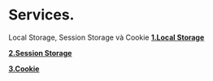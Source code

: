 # Services.
Local Storage, Session Storage và Cookie
**[1.Local Storage]()**


**[2.Session Storage ]()**

**[3.Cookie]()**

**[]()**

**[]()**

**[]()**

**[]()**

**[]()**

**[]()**

**[]()**

**[]()**
**[]()**
**[]()**
**[]()**
**[]()**
**[]()**
**[]()**
**[]()**
**[]()**
**[]()**
**[]()**
**[]()**
**[]()**


